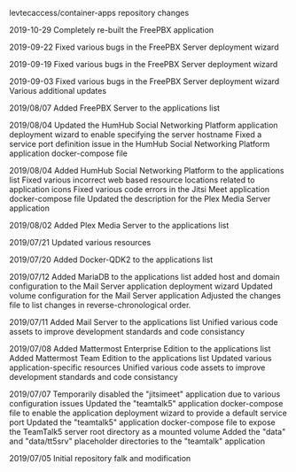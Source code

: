 levtecaccess/container-apps repository changes


2019-10-29
Completely re-built the FreePBX application

2019-09-22
Fixed various bugs in the FreePBX Server deployment wizard

2019-09-19
Fixed various bugs in the FreePBX Server deployment wizard

2019-09-03
Fixed various bugs in the FreePBX Server deployment wizard
Various additional updates

2019/08/07
Added FreePBX Server to the applications list

2019/08/04
Updated the HumHub Social Networking Platform application deployment wizard to enable specifying the server hostname
Fixed a service port definition issue in the HumHub Social Networking Platform application docker-compose file

2019/08/04
Added HumHub Social Networking Platform to the applications list
Fixed various incorrect web based resource locations related to application icons
Fixed various code errors in the Jitsi Meet application docker-compose file
Updated the description for the Plex Media Server application

2019/08/02
Added Plex Media Server to the applications list

2019/07/21
Updated various resources

2019/07/20
Added Docker-QDK2 to the applications list

2019/07/12
Added MariaDB to the applications list
added host and domain configuration to the Mail Server application deployment wizard
Updated volume configuration for the Mail Server application
Adjusted the changes file to list changes in reverse-chronological order.

2019/07/11
Added Mail Server to the applications list
Unified various code assets to improve development standards and code consistancy

2019/07/08
Added Mattermost Enterprise Edition to the applications list
Added Mattermost Team Edition to the applications list
Updated various application-specific resources
Unified various code assets to improve development standards and code consistancy

2019/07/07
Temporarily disabled the "jitsimeet" application due to various configuration issues
Updated the "teamtalk5" application docker-compose file to enable the application deployment wizard to provide a default service port
Updated the "teamtalk5" application docker-compose file to expose the TeamTalk5 server root directory as a mounted volume
Added the "data" and "data/tt5srv" placeholder directories to the "teamtalk" application

2019/07/05
Initial repository falk and modification

